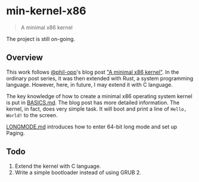 # min-kernel-x86
> A minimal x86 kernel

The project is still on-going.

## Overview
This work follows [@phil-opp][1]'s blog post ["A minimal x86 kernel"][2].
In the ordinary post series, it was then extended with Rust, a system
programming language. However, here, in future, I may extend it with C
language.

The key knowledge of how to create a minimal x86 operating system kernel
is put in [BASICS.md]. The blog post has more detailed information. The
kernel, in fact, does very simple task. It will boot and print a line of
`Hello, World!` to the screen.

[LONGMODE.md] introduces how to enter 64-bit long mode and set up Paging.

[1]: https://github.com/phil-opp
[2]: http://blog.phil-opp.com/rust-os/multiboot-kernel.html
[BASICS.md]: ./BASICS.md
[LONGMODE.md]: ./LONGMODE.md


## Todo
1. Extend the kernel with C language.
2. Write a simple bootloader instead of using GRUB 2.

